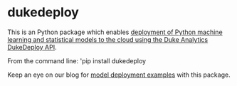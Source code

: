 # dukedeploy
This is an Python package which enables [deployment of Python machine learning and statistical models to the cloud using the Duke Analytics DukeDeploy API](http://www.dukeanalytics.com/products/dukedeployPython.php).

From the command line: 'pip install dukedeploy

Keep an eye on our blog for [model deployment examples](http://www.dukeanalytics.com/blog/) with this package.

